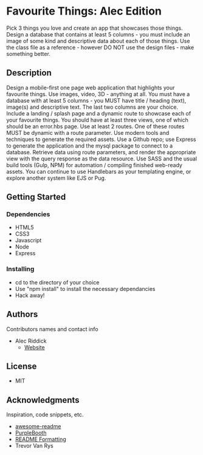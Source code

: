 # Favourite Things: Alec Edition

Pick 3 things you love and create an app that showcases those things. Design a database that contains at least 5 columns - you must include an image of some kind and descriptive data about each of those things. Use the class file as a reference - however DO NOT use the design files - make something better.

## Description

Design a mobile-first one page web application that highlights your favourite things. Use images, video, 3D - anything at all. You must have a database with at least 5 columns - you MUST have title / heading (text), image(s) and descriptive text. The last two columns
are your choice. Include a landing / splash page and a dynamic route to showcase each of your favourite things. You should have at least three views, one of which should be an error.hbs page. Use at least 2 routes. One of these routes MUST be dynamic with a route parameter.
Use modern tools and techniques to generate the required assets. Use a Github repo; use Express to generate the application and the mysql package to connect to a database. Retrieve data using route parameters, and render the appropriate view with the query
response as the data resource. Use SASS and the usual build tools (Gulp, NPM) for automation / compiling finished web-ready assets.
You can continue to use Handlebars as your templating engine, or explore another system like EJS or Pug.

## Getting Started

### Dependencies

* HTML5
* CSS3
* Javascript
* Node
* Express

### Installing

* cd to the directory of your choice
* Use "npm install" to install the necessary dependancies
* Hack away!

## Authors

Contributors names and contact info

* Alec Riddick
	* [Website](http://www.chroniclesofriddickdesign.com/)

## License

* MIT

## Acknowledgments

Inspiration, code snippets, etc.
* [awesome-readme](https://github.com/matiassingers/awesome-readme)
* [PurpleBooth](https://gist.github.com/PurpleBooth/109311bb0361f32d87a2)
* [README Formatting](https://guides.github.com/features/mastering-markdown/)
* Trevor Van Rys